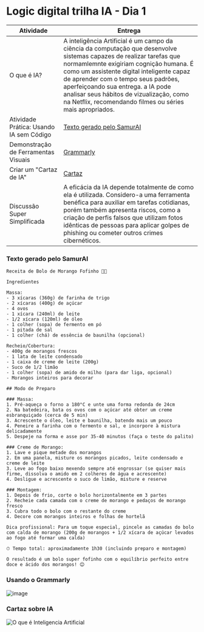 # Logic digital trilha IA - Dia 1

| Atividade | Entrega |
|---|---|
| O que é IA? | A inteligência Artificial é um campo da ciẽncia da computação que desenvolve sistemas capazes de realizar tarefas que normamlemnte exigiriam cognição humana. É como um assistente digital inteligente capaz de aprender com o tempo seus padrões, aperfeiçoando sua entrega. a IA pode analisar seus hábitos de vizualização, como na Netflix, recomendando filmes ou séries mais apropriados. |
| Atividade Prática: Usando IA sem Código | [Texto gerado pelo SamurAI](https://github.com/carlosnet85/logic-digital-trilha-IA/edit/main/README.md#texto-gerado-pelo-samurai) |
| Demonstração de Ferramentas Visuais | [Grammarly](https://github.com/carlosnet85/logic-digital-trilha-IA/edit/main/README.md#3) |
| Criar um "Cartaz de IA" | [Cartaz](https://github.com/carlosnet85/logic-digital-trilha-IA/edit/main/README.md#cartaz-sobre-ia) |
| Discussão Super Simplificada | A eficácia da IA depende totalmente de como ela é utilizada. Considero-a  uma ferramenta benéfica para auxiliar em tarefas cotidianas, porém  também apresenta riscos, como a criação de perfis falsos que utilizam  fotos idênticas de pessoas para aplicar golpes de phishing ou cometer  outros crimes cibernéticos. |

### Texto gerado pelo SamurAI
```
Receita de Bolo de Morango Fofinho 🍓🍰

Ingredientes

Massa:
- 3 xícaras (360g) de farinha de trigo
- 2 xícaras (400g) de açúcar
- 4 ovos
- 1 xícara (240ml) de leite
- 1/2 xícara (120ml) de óleo
- 1 colher (sopa) de fermento em pó
- 1 pitada de sal
- 1 colher (chá) de essência de baunilha (opcional)

Recheio/Cobertura:
- 400g de morangos frescos
- 1 lata de leite condensado
- 1 caixa de creme de leite (200g)
- Suco de 1/2 limão
- 1 colher (sopa) de amido de milho (para dar liga, opcional)
- Morangos inteiros para decorar

## Modo de Preparo

### Massa:
1. Pré-aqueça o forno a 180°C e unte uma forma redonda de 24cm
2. Na batedeira, bata os ovos com o açúcar até obter um creme esbranquiçado (cerca de 5 min)
3. Acrescente o óleo, leite e baunilha, batendo mais um pouco
4. Peneire a farinha com o fermento e sal, e incorpore à mistura delicadamente
5. Despeje na forma e asse por 35-40 minutos (faça o teste do palito)

### Creme de Morango:
1. Lave e pique metade dos morangos
2. Em uma panela, misture os morangos picados, leite condensado e creme de leite
3. Leve ao fogo baixo mexendo sempre até engrossar (se quiser mais firme, dissolva o amido em 2 colheres de água e acrescente)
4. Desligue e acrescente o suco de limão, misture e reserve

### Montagem:
1. Depois de frio, corte o bolo horizontalmente em 3 partes
2. Recheie cada camada com o creme de morango e pedaços de morango fresco
3. Cubra todo o bolo com o restante do creme
4. Decore com morangos inteiros e folhas de hortelã

Dica profissional: Para um toque especial, pincele as camadas do bolo com calda de morango (200g de morangos + 1/2 xícara de açúcar levados ao fogo até formar uma calda)

⏱ Tempo total: aproximadamente 1h30 (incluindo preparo e montagem)

O resultado é um bolo super fofinho com o equilíbrio perfeito entre doce e ácido dos morangos! 😊
```

### Usando o Grammarly
![image](https://github.com/user-attachments/assets/4a462ac6-95c3-4e8a-8b51-52467faf31e8)

### Cartaz sobre IA
![O que é Inteligencia Artificial](https://github.com/user-attachments/assets/0f5589e5-c7de-4b8f-8426-65d6e4c9e28d)


